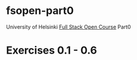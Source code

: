 # fsopen-part0

University of Helsinki [Full Stack Open Course](https://fullstackopen.com/en/) Part0

# Exercises 0.1 - 0.6
